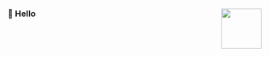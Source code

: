 ### 👋 Hello <img src="https://egriboz.com/raven.gif" width="80" height="auto" align="right"/>
<!--
[![Top Langs](https://github-readme-stats.vercel.app/api/top-langs/?username=egriboz&layout=compact&hide_border=true)](https://github.com/egriboz/github-readme-stats)
-->
<!--<p align="left"> <img src="https://komarev.com/ghpvc/?username=egriboz" alt="egriboz" /> </p>-->
